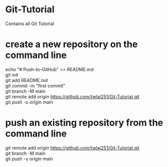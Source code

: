 # Git-Tutorial
Contains all Git Tutorial


# create a new repository on the command line
echo "# Push-to-GitHub" >> README.md <br/>
git init <br/>
git add README.md <br/>
git commit -m "first commit"<br/>
git branch -M main <br/>
git remote add origin https://github.com/twlai251/Git-Tutorial.git <br/>
git push -u origin main <br/>



# push an existing repository from the command line
git remote add origin https://github.com/twlai251/Git-Tutorial.git <br/>
git branch -M main <br/>
git push -u origin main <br/>
